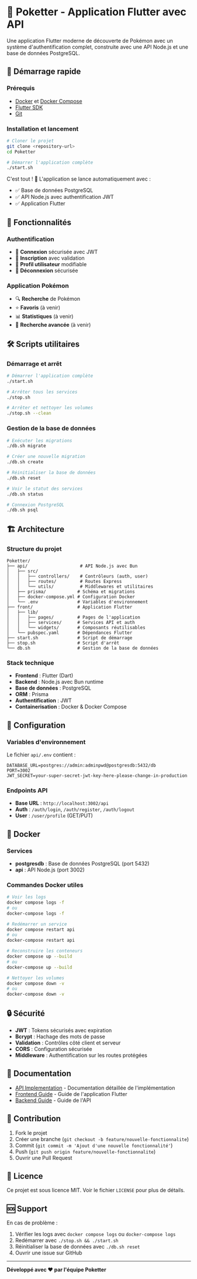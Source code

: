 # 🎯 Poketter - Application Flutter avec API

Une application Flutter moderne de découverte de Pokémon avec un système d'authentification complet, construite avec une API Node.js et une base de données PostgreSQL.

## 🚀 Démarrage rapide

### Prérequis
- [Docker](https://docs.docker.com/get-docker/) et [Docker Compose](https://docs.docker.com/compose/install/)
- [Flutter SDK](https://docs.flutter.dev/get-started/install)
- [Git](https://git-scm.com/)

### Installation et lancement
```bash
# Cloner le projet
git clone <repository-url>
cd Poketter

# Démarrer l'application complète
./start.sh
```

C'est tout ! 🎉 L'application se lance automatiquement avec :
- ✅ Base de données PostgreSQL
- ✅ API Node.js avec authentification JWT
- ✅ Application Flutter

## 📱 Fonctionnalités

### Authentification
- 🔐 **Connexion** sécurisée avec JWT
- 📝 **Inscription** avec validation
- 👤 **Profil utilisateur** modifiable
- 🚪 **Déconnexion** sécurisée

### Application Pokémon
- 🔍 **Recherche** de Pokémon
- ⭐ **Favoris** (à venir)
- 📊 **Statistiques** (à venir)
- 🎯 **Recherche avancée** (à venir)

## 🛠️ Scripts utilitaires

### Démarrage et arrêt
```bash
# Démarrer l'application complète
./start.sh

# Arrêter tous les services
./stop.sh

# Arrêter et nettoyer les volumes
./stop.sh --clean
```

### Gestion de la base de données
```bash
# Exécuter les migrations
./db.sh migrate

# Créer une nouvelle migration
./db.sh create

# Réinitialiser la base de données
./db.sh reset

# Voir le statut des services
./db.sh status

# Connexion PostgreSQL
./db.sh psql
```

## 🏗️ Architecture

### Structure du projet
```
Poketter/
├── api/                    # API Node.js avec Bun
│   ├── src/
│   │   ├── controllers/    # Contrôleurs (auth, user)
│   │   ├── routes/         # Routes Express
│   │   └── utils/          # Middlewares et utilitaires
│   ├── prisma/            # Schéma et migrations
│   ├── docker-compose.yml # Configuration Docker
│   └── .env               # Variables d'environnement
├── front/                 # Application Flutter
│   ├── lib/
│   │   ├── pages/         # Pages de l'application
│   │   ├── services/      # Services API et auth
│   │   └── widgets/       # Composants réutilisables
│   └── pubspec.yaml       # Dépendances Flutter
├── start.sh               # Script de démarrage
├── stop.sh                # Script d'arrêt
└── db.sh                  # Gestion de la base de données
```

### Stack technique
- **Frontend** : Flutter (Dart)
- **Backend** : Node.js avec Bun runtime
- **Base de données** : PostgreSQL
- **ORM** : Prisma
- **Authentification** : JWT
- **Containerisation** : Docker & Docker Compose

## 🔧 Configuration

### Variables d'environnement
Le fichier `api/.env` contient :
```env
DATABASE_URL=postgres://admin:adminpwd@postgresdb:5432/db
PORT=3002
JWT_SECRET=your-super-secret-jwt-key-here-please-change-in-production
```

### Endpoints API
- **Base URL** : `http://localhost:3002/api`
- **Auth** : `/auth/login`, `/auth/register`, `/auth/logout`
- **User** : `/user/profile` (GET/PUT)

## 🐳 Docker

### Services
- **postgresdb** : Base de données PostgreSQL (port 5432)
- **api** : API Node.js (port 3002)

### Commandes Docker utiles
```bash
# Voir les logs
docker compose logs -f
# ou
docker-compose logs -f

# Redémarrer un service
docker compose restart api
# ou
docker-compose restart api

# Reconstruire les conteneurs
docker compose up --build
# ou
docker-compose up --build

# Nettoyer les volumes
docker compose down -v
# ou
docker-compose down -v
```

## 🔒 Sécurité

- **JWT** : Tokens sécurisés avec expiration
- **Bcrypt** : Hachage des mots de passe
- **Validation** : Contrôles côté client et serveur
- **CORS** : Configuration sécurisée
- **Middleware** : Authentification sur les routes protégées

## 📖 Documentation

- [API Implementation](./API_IMPLEMENTATION.md) - Documentation détaillée de l'implémentation
- [Frontend Guide](./front/README.md) - Guide de l'application Flutter
- [Backend Guide](./api/README.md) - Guide de l'API

## 🤝 Contribution

1. Fork le projet
2. Créer une branche (`git checkout -b feature/nouvelle-fonctionnalite`)
3. Commit (`git commit -m 'Ajout d'une nouvelle fonctionnalité'`)
4. Push (`git push origin feature/nouvelle-fonctionnalite`)
5. Ouvrir une Pull Request

## 📝 Licence

Ce projet est sous licence MIT. Voir le fichier `LICENSE` pour plus de détails.

## 🆘 Support

En cas de problème :
1. Vérifier les logs avec `docker compose logs` ou `docker-compose logs`
2. Redémarrer avec `./stop.sh && ./start.sh`
3. Réinitialiser la base de données avec `./db.sh reset`
4. Ouvrir une issue sur GitHub

---

**Développé avec ❤️ par l'équipe Poketter**
